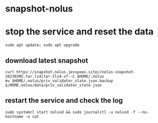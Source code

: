 # snapshot-nolus

# stop the service and reset the data
```
sudo apt update; sudo apt upgrade
```
## download latest snapshot
```
curl https://snapshot.nolus.jesspoex.site//nolus-snapshot-20230305.tar.lz4|tar-Ilz4-xf--C $HOME/.nolus
mv $HOME/.nolus/priv_validator_state.json.backup
$/HOME.nolus/data/priv_validator_state.json
```
## restart the service and check the log
```
sudo systemcl start nolusd && sudo journalctl -u nolusd -f --no-hostname -o cat
```
